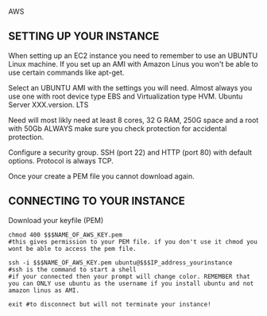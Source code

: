 AWS

## SETTING UP YOUR INSTANCE

When setting up an EC2 instance you need to remember to use an UBUNTU Linux machine. If you set up an AMI with Amazon Linus you won't be able to use certain commands like apt-get. 

Select an UBUNTU AMI with the settings you will need. Almost always you use one with root device type EBS and Virtualization type HVM. Ubuntu Server XXX.version. LTS

Need will most likly need at least 8 cores, 32 G RAM, 250G space and a root with 50Gb
ALWAYS make sure you check protection for accidental protection. 

Configure a security group. SSH (port 22) and HTTP (port 80) with default options. 
Protocol is always TCP. 

Once your create a PEM file you cannot download again. 

## CONNECTING TO YOUR INSTANCE

Download your keyfile (PEM)

```
chmod 400 $$$NAME_OF_AWS_KEY.pem
#this gives permission to your PEM file. if you don't use it chmod you wont be able to access the pem file. 

ssh -i $$$NAME_OF_AWS_KEY.pem ubuntu@$$$IP_address_yourinstance
#ssh is the command to start a shell
#if your connected then your prompt will change color. REMEMBER that you can ONLY use ubuntu as the username if you install ubuntu and not amazon linus as AMI. 

exit #to disconnect but will not terminate your instance! 

```


